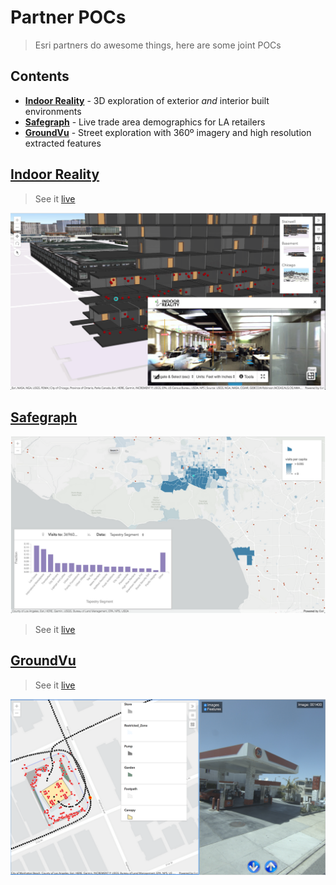 # Partner POCs

> Esri partners do awesome things, here are some joint POCs

## Contents

* **[Indoor Reality](#indoor-reality)** - 3D exploration of exterior *and* interior built environments
* **[Safegraph](#safegraph)** - Live trade area demographics for LA retailers
* **[GroundVu](http://ground.vu/)** - Street exploration with 360º imagery and high resolution extracted features

## [Indoor Reality](http://www.indoorreality.com/)

> See it [live](https://mpayson.github.io/partner-pocs/indoor-reality/index.html)

![Indoor Reality Screenshot](/images/IndoorRealityScreenshot.png)

## [Safegraph](https://www.safegraph.com/)

![Safegraph Screenshot](/images/SafegraphScreenshot.png)

> See it [live](https://mpayson.github.io/partner-pocs/safegraph/index.html)

## [GroundVu](http://ground.vu/)

> See it [live](http://sftp.ground.vu/phillips66/)

![GroundVu Screenshot](/images/GroundVuScreenshot.png)